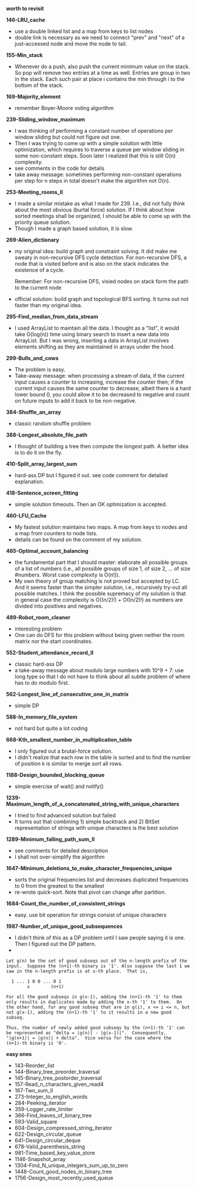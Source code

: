 **worth to revisit**


**146-LRU_cache**
- use a double linked list and a map from keys to list nodes
- double link is necessary as we need to connect "prev" and "next" of a just-accessed node and move the node to tail.

**155-Min_stack**
- Whenever do a push, also push the current minimum value on the stack.  So pop will remove two entries at a time as well.  Entries are group in two in the stack.  Each such pair at place i contains the min through i to the bottom of the stack.

**169-Majority_element**
- remember Boyer-Moore voting algorithm

**239-Sliding_window_maximum**
- I was thinking of performing a constant number of operations per window sliding but could not figure out one.
- Then I was trying to come up with a simple solution with little
  optimization, which requires to traverse a queue per window sliding
  in some non-constant steps.  Soon later I realized that this is still O(n) complexity.
- see comments in the code for details  
- take away message: sometimes performing non-constant operations per step for n steps in total doesn't make the algorithm not O(n).

**253-Meeting_rooms_II**
- I made a similar mistake as what I made for 239. I.e., did not fully
  think about the most obvious (burtal force) solution. If I think
  about how sorted meetings shall be organized, I should be able to
  come up with the priority queue solution.
- Though I made a graph based solution, it is slow.  

**269-Alien_dictionary**
- my original idea: build graph and constraint solving.  It did make
  me sweaty in non-recursive DFS cycle detection.  For non-recursive
  DFS, a node that is visited before and is also on the stack
  indicates the existence of a cycle.

  Remember: For non-recursive DFS, visied nodes on stack form the path to the current node

- official solution: build graph and topological BFS sorting.  It turns out not faster than my original idea.

**295-Find_median_from_data_stream**
- I used ArrayList to maintain all the data.  I thought as a "list",
  it would take O(log(n)) time using binary search to insert a new
  data into ArrayList.  But I was wrong, inserting a data in ArrayList
  involves elements shifting as they are maintained in arrays under
  the hood.

**299-Bulls_and_cows**
- The problem is easy.
- Take-away message: when processing a stream of data, if the current input causes a
 counter to increasing, increase the counter then; if the current
 input causes the same counter to decrease, albeit there is a hard
 lower bound 0, you could allow it to be decreased to negative and
 count on future inputs to add it back to be non-negative.

**384-Shuffle_an_array**
- classic random shuffle problem

**388-Longest_absolute_file_path**
- I thought of building a tree then compute the longest path. A better idea is to do it on the fly.

**410-Split_array_largest_sum**
- hard-ass DP but I figured it out. see code comment for detailed explanation.

**418-Sentence_screen_fitting**
- simple solution timeouts. Then an OK optimization is accepted.

**460-LFU_Cache**
- My fastest solution maintains two maps.  A map from keys to nodes and a map from counters to node lists.
- details can be found on the comment of my solution.

**465-Optimal_account_balancing**
- the fundamental part that I should master: elaborate all possible
  groups of a list of numbers (i.e., all possible groups of size 1, of
  size 2, ... of size #numbers. Worst case complexity is O(n!)).
- My own theory of group matching is not proved but accepted by LC.
  And it seems faster than the simpler solution, i.e., recursively
  try-out all possible matches.  I think the possible supremacy of my
  solution is that in general case the complexity is O((n/2)!) +
  O((n/2)!) as numbers are divided into positives and negatives.

**489-Robot_room_cleaner**
- interesting problem
- One can do DFS for this problem without being given neither the room matrix nor the start coordinates.

**552-Student_attendance_record_II**
- classic hard-ass DP
- a take-away message about modulo large numbers with 10^9 + 7: use
  long type so that I do not have to think about all subtle problem of
  where has to do modulo first.

**562-Longest_line_of_consecutive_one_in_matrix**
- simple DP

**588-In_memory_file_system**
- not hard but quite a lot coding

**668-Kth_smallest_number_in_multiplication_table**
- I only figured out a brutal-force solution.
- I didn't realize that each row in the table is sorted and to find the number of position k is similar to merge sort all rows.

**1188-Design_bounded_blocking_queue**
- simple exercise of wait() and notify()

**1239-Maximum_length_of_a_concatenated_string_with_unique_characters**
- I tried to find advanced solution but failed
- It turns out that combining 1) simple backtrack and 2) BitSet representation of strings with unique characters is the best solution

**1289-Minimum_falling_path_sum_II**
- see comments for detailed description
- I shall not over-simplify the algorithm

**1647-Minimum_deletions_to_make_character_frequencies_unique**
- sorts the original frequencies list and decreases duplicated frequencies to 0 from the greatest to the smallest
- re-wrote quick-sort. Note that pivot can change after partition.

**1684-Count_the_number_of_consistent_strings**
- easy. use bit operation for strings consist of unique characters

**1987-Number_of_unique_good_subsequences**
- I didn't think of this as a DP problem until I saw people saying it is one. Then I figured out the DP pattern.
-
```
Let g(n) be the set of good subseqs out of the n-length prefix of the
input.  Suppose the (n+1)-th binary is '1'. Also suppose the last 1 we
saw in the n-length prefix is at x-th place.  That is,

  1 ... 1 0 0 ... 0 1
        x        (n+1)

For all the good subseqs in g(x-1), adding the (n+1)-th '1' to them
only results in duplicates made by adding the x-th '1' to them.  On
the other hand, for any good subseq that are in g(i), x <= i <= n, but
not g(x-1), adding the (n+1)-th '1' to it results in a new good
subseq.

Thus, the number of newly added good subseqs by the (n+1)-th '1' can
be represented as "delta = |g(n)| - |g(x-1)|".  Consequently,
"|g(n+1)| = |g(n)| + delta".  Vice versa for the case where the
(n+1)-th binary is '0'.
```

**easy ones**
- 143-Reorder_list
- 144-Binary_tree_preorder_traversal
- 145-Binary_tree_postorder_traversal
- 157-Read_n_characters_given_read4
- 167-Two_sum_II
- 273-Integer_to_english_words
- 284-Peeking_iterator
- 359-Logger_rate_limiter
- 366-Find_leaves_of_binary_tree
- 593-Valid_square
- 604-Design_compressed_string_iterator
- 622-Design_circular_queue
- 641-Design_circular_deque
- 678-Valid_parenthesis_string
- 981-Time_based_key_value_store
- 1146-Snapshot_array
- 1304-Find_N_unique_integers_sum_up_to_zero
- 1448-Count_good_nodes_in_binary_tree
- 1756-Design_most_recently_used_queue